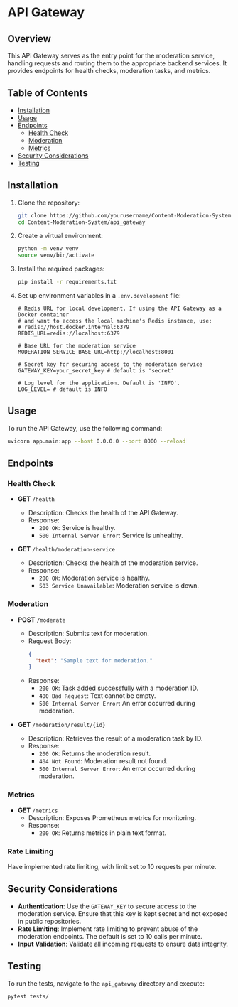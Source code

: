# API Gateway

## Overview

This API Gateway serves as the entry point for the moderation service, handling requests and routing them to the appropriate backend services. It provides endpoints for health checks, moderation tasks, and metrics.

## Table of Contents

- [Installation](#installation)
- [Usage](#usage)
- [Endpoints](#endpoints)
  - [Health Check](#health-check)
  - [Moderation](#moderation)
  - [Metrics](#metrics)
- [Security Considerations](#security-considerations)
- [Testing](#testing)

## Installation

1. Clone the repository:

   ```bash
   git clone https://github.com/yourusername/Content-Moderation-System.git
   cd Content-Moderation-System/api_gateway
   ```

2. Create a virtual environment:

   ```bash
   python -m venv venv
   source venv/bin/activate
   ```

3. Install the required packages:

   ```bash
   pip install -r requirements.txt
   ```

4. Set up environment variables in a `.env.development` file:

   ```env
   # Redis URL for local development. If using the API Gateway as a Docker container
   # and want to access the local machine's Redis instance, use:
   # redis://host.docker.internal:6379
   REDIS_URL=redis://localhost:6379

   # Base URL for the moderation service
   MODERATION_SERVICE_BASE_URL=http://localhost:8001

   # Secret key for securing access to the moderation service
   GATEWAY_KEY=your_secret_key # default is 'secret'

   # Log level for the application. Default is 'INFO'.
   LOG_LEVEL= # default is INFO
   ```

## Usage

To run the API Gateway, use the following command:

```bash
uvicorn app.main:app --host 0.0.0.0 --port 8000 --reload
```

## Endpoints

### Health Check

- **GET** `/health`

  - Description: Checks the health of the API Gateway.
  - Response:
    - `200 OK`: Service is healthy.
    - `500 Internal Server Error`: Service is unhealthy.

- **GET** `/health/moderation-service`
  - Description: Checks the health of the moderation service.
  - Response:
    - `200 OK`: Moderation service is healthy.
    - `503 Service Unavailable`: Moderation service is down.

### Moderation

- **POST** `/moderate`

  - Description: Submits text for moderation.
  - Request Body:
    ```json
    {
      "text": "Sample text for moderation."
    }
    ```
  - Response:
    - `200 OK`: Task added successfully with a moderation ID.
    - `400 Bad Request`: Text cannot be empty.
    - `500 Internal Server Error`: An error occurred during moderation.

- **GET** `/moderation/result/{id}`
  - Description: Retrieves the result of a moderation task by ID.
  - Response:
    - `200 OK`: Returns the moderation result.
    - `404 Not Found`: Moderation result not found.
    - `500 Internal Server Error`: An error occurred during moderation.

### Metrics

- **GET** `/metrics`
  - Description: Exposes Prometheus metrics for monitoring.
  - Response:
    - `200 OK`: Returns metrics in plain text format.

### Rate Limiting

Have implemented rate limiting, with limit set to 10 requests per minute.

## Security Considerations

- **Authentication**: Use the `GATEWAY_KEY` to secure access to the moderation service. Ensure that this key is kept secret and not exposed in public repositories.
- **Rate Limiting**: Implement rate limiting to prevent abuse of the moderation endpoints. The default is set to 10 calls per minute.
- **Input Validation**: Validate all incoming requests to ensure data integrity.

## Testing

To run the tests, navigate to the `api_gateway` directory and execute:

```bash
pytest tests/
```

